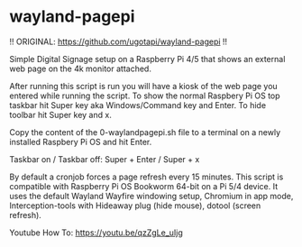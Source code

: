 # wayland-pagepi

!! ORIGINAL: https://github.com/ugotapi/wayland-pagepi !!

Simple Digital Signage setup on a Raspberry Pi 4/5 that shows an external web page on the 4k monitor attached.

After running this script is run you will have a kiosk of the web page you entered while running the script. To show the normal Raspbery Pi OS top taskbar hit Super key aka Windows/Command key and Enter. To hide toolbar hit Super key and x. 

Copy the content of the 0-waylandpagepi.sh file to a terminal on a newly installed Raspbery Pi OS and hit Enter. 

Taskbar on / Taskbar off:
Super + Enter / Super + x

By default a cronjob forces a page refresh every 15 minutes. This script is compatible with Raspberry Pi OS Bookworm 64-bit on a Pi 5/4 device. It uses the default Wayland Wayfire windowing setup, Chromium in app mode, Interception-tools with Hideaway plug (hide mouse), dotool (screen refresh).

Youtube How To:
https://youtu.be/qzZgLe_uIjg
